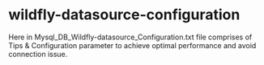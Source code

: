# wildfly-datasource-configuration

Here in Mysql_DB_Wildfly-datasource_Configuration.txt file comprises of Tips & Configuration parameter to achieve optimal performance and avoid connection issue.
